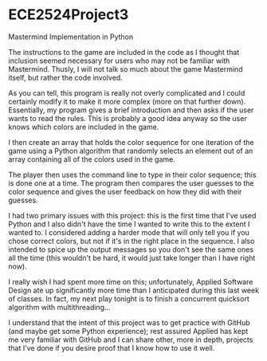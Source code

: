 # ECE2524Project3
Mastermind Implementation in Python

The instructions to the game are included in the code as I thought that inclusion
seemed necessary for users who may not be familiar with Mastermind.  Thusly, I
will not talk so much about the game Mastermind itself, but rather the code
involved.

As you can tell, this program is really not overly complicated and I could
certainly modify it to make it more complex (more on that further down).  
Essentially, my program gives a brief introduction and then asks if the
user wants to read the rules.  This is probably a good idea anyway so the user
knows which colors are included in the game.

I then create an array that holds the color sequence for one iteration of the
game using a Python algorithm that randomly selects an element out of an array
containing all of the colors used in the game.

The player then uses the command line to type in their color sequence; this is
done one at a time.  The program then compares the user guesses to the color
sequence and gives the user feedback on how they did with their guesses.

I had two primary issues with this project: this is the first time that I've
used Python and I also didn't have the time I wanted to write this to the
extent I wanted to.  I considered adding a harder mode that will only tell
you if you chose correct colors, but not if it's in the right place in the
sequence.  I also intended to spice up the output messages so you don't see
the same ones all the time (this wouldn't be hard, it would just take longer
than I have right now).

I really wish I had spent more time on this; unfortunately, Applied Software
Design ate up significantly more time than I anticipated during this last week
of classes.  In fact, my next play tonight is to finish a concurrent quicksort
algorithm with multithreading...

I understand that the intent of this project was to get practice with GitHub
(and maybe get some Python experience); rest assured Applied has kept me very
familiar with GitHub and I can share other, more in depth, projects that I've
done if you desire proof that I know how to use it well.
